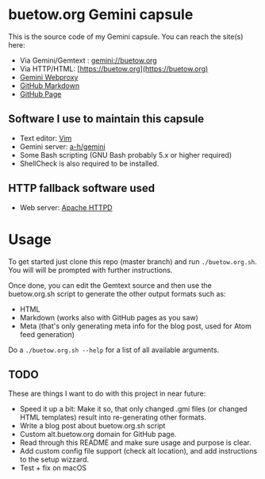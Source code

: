 buetow.org Gemini capsule
=========================

This is the source code of my Gemini capsule. You can reach the site(s) here:

* Via Gemini/Gemtext : [gemini://buetow.org](gemini://buetow.org)
* Via HTTP/HTML: [https://buetow.org](https://buetow.org)
* [Gemini Webproxy](https://portal.mozz.us/gemini/buetow.org)
* [GitHub Markdown](https://github.com/snonux/buetow.org/blob/master/content/md/index.md)
* [GitHub Page](https://snonux.github.io/buetow.org)

## Software I use to maintain this capsule

* Text editor: [Vim](https://www.vim.org)
* Gemini server: [a-h/gemini](https://github.com/a-h/gemini)
* Some Bash scripting (GNU Bash probably 5.x or higher required)
* ShellCheck is also required to be installed.

## HTTP fallback software used

* Web server: [Apache HTTPD](https://httpd.apache.org)

# Usage

To get started just clone this repo (master branch) and run `./buetow.org.sh`. You
will will be prompted with further instructions.

Once done, you can edit the Gemtext source and then use the buetow.org.sh script
to generate the other output formats such as:

* HTML
* Markdown (works also with GitHub pages as you saw)
* Meta (that's only generating meta info for the blog post, used for Atom feed generation)

Do a `./buetow.org.sh --help` for a list of all available arguments.

## TODO

These are things I want to do with this project in near future:

* Speed it up a bit: Make it so, that only changed .gmi files (or changed HTML templates) result into re-generating other formats.
* Write a blog post about buetow.org.sh script
* Custom alt.buetow.org domain for GitHub page.
* Read through this README and make sure usage and purpose is clear.
* Add custom config file support (check alt location), and add instructions to the setup wizzard.
* Test + fix on macOS

